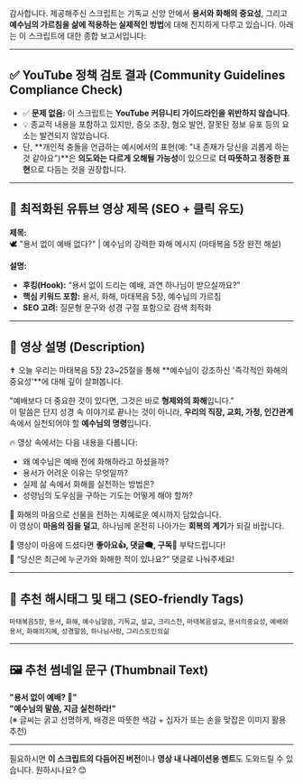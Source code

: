 감사합니다. 제공해주신 스크립트는 기독교 신앙 안에서 **용서와 화해의 중요성**, 그리고 **예수님의 가르침을 삶에 적용하는 실제적인 방법**에 대해 진지하게 다루고 있습니다. 아래는 이 스크립트에 대한 종합 보고서입니다:

---

## ✅ **YouTube 정책 검토 결과 (Community Guidelines Compliance Check)**

- ✅ **문제 없음:** 이 스크립트는 **YouTube 커뮤니티 가이드라인을 위반하지 않습니다**.
- 💡 종교적 내용을 포함하고 있지만, 증오 조장, 혐오 발언, 잘못된 정보 유포 등의 요소는 발견되지 않았습니다.
- 단, **개인적 충돌을 언급하는 예시에서의 표현(예: "내 존재가 당신을 괴롭게 하는 것 같아요")**은 **의도와는 다르게 오해될 가능성**이 있으므로 **더 따뜻하고 정중한 표현**으로 다듬는 것을 권장합니다.

---

## 🎯 **최적화된 유튜브 영상 제목 (SEO + 클릭 유도)**

**제목:**  
🕊️ "용서 없이 예배 없다?" | 예수님의 강력한 화해 메시지 (마태복음 5장 완전 해설)

**설명:**  
- **후킹(Hook):** “용서 없이 드리는 예배, 과연 하나님이 받으실까요?”  
- **핵심 키워드 포함:** 용서, 화해, 마태복음 5장, 예수님의 가르침  
- **SEO 고려:** 질문형 문구와 성경 구절 포함으로 검색 최적화

---

## 📝 **영상 설명 (Description)**

✝️ 오늘 우리는 마태복음 5장 23~25절을 통해 **예수님이 강조하신 '즉각적인 화해의 중요성'**에 대해 깊이 살펴봅니다.

"예배보다 더 중요한 것이 있다면, 그것은 바로 **형제와의 화해**입니다."  
이 말씀은 단지 성경 속 이야기로 끝나는 것이 아니라, **우리의 직장, 교회, 가정, 인간관계** 속에서 실천되어야 할 **예수님의 명령**입니다.

🔥 영상 속에서는 다음 내용을 다룹니다:

- 왜 예수님은 예배 전에 화해하라고 하셨을까?
- 용서가 어려운 이유는 무엇일까?
- 실제 삶 속에서 화해를 실천하는 방법은?
- 성령님의 도우심을 구하는 기도는 어떻게 해야 할까?

🎁 화해의 마음으로 선물을 전하는 지혜로운 예시까지 담았습니다.  
이 영상이 **마음의 짐을 덜고**, 하나님께 온전히 나아가는 **회복의 계기**가 되길 바랍니다.

🙏 영상이 마음에 드셨다면 **좋아요👍, 댓글🗨️, 구독🔔** 부탁드립니다!  
💬 “당신은 최근에 누군가와 화해한 적이 있나요?” 댓글로 나눠주세요!

---

## 🔖 **추천 해시태그 및 태그 (SEO-friendly Tags)**

`마태복음5장`, `용서`, `화해`, `예수님말씀`, `기독교`, `설교`, `크리스천`, `마태복음설교`, `용서의중요성`, `예배와용서`, `화해의지혜`, `성경말씀`, `하나님사랑`, `그리스도인의삶`

---

## 🖼️ **추천 썸네일 문구 (Thumbnail Text)**

**"용서 없이 예배? 🤯"**  
**"예수님의 말씀, 지금 실천하라!"**  
(※ 글씨는 굵고 선명하게, 배경은 따뜻한 색감 + 십자가 또는 손을 맞잡은 이미지 활용 추천)

---

필요하시면 **이 스크립트의 다듬어진 버전**이나 **영상 내 나레이션용 멘트**도 도와드릴 수 있습니다. 원하시나요? 😊